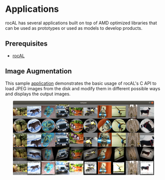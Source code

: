 # Applications

rocAL has several applications built on top of AMD optimized libraries that can be used as prototypes or used as models to develop products.

## Prerequisites
* [rocAL](https://github.com/ROCmSoftwarePlatform/rocAL)

## Image Augmentation

This sample [application](./image_augmentation#image-augmentation-application) demonstrates the basic usage of rocAL's C API to load JPEG images from the disk and modify them in different possible ways and displays the output images.

<p align="center"> <img width="90%" src="../docs/images/image_augmentation.png" /> </p>